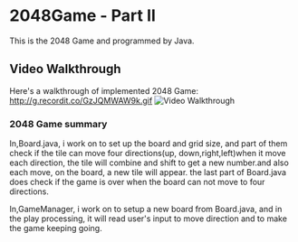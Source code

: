 # 2048Game - Part II
This is the 2048 Game and programmed by Java.

## Video Walkthrough

Here's a walkthrough of implemented 2048 Game:
http://g.recordit.co/GzJQMWAW9k.gif
<img src="http://g.recordit.co/GzJQMWAW9k.gif" title='Video Walkthrough 2048 Game' width='' alt='Video Walkthrough' />

### 2048 Game summary
   In,Board.java, i work on to set up the board and grid size, and part of them
   check if the tile can move four directions(up, down,right,left)when it move
   each direction, the tile will combine and shift to get a new number.and also
   each move, on the board, a new tile will appear. the last part of Board.java
   does check if the game is over when the board can not move to four
   directions.

   In,GameManager, i work on to setup a new board from Board.java, and in the
   play processing, it will read user's input to move direction and to make the
   game keeping going.
   
